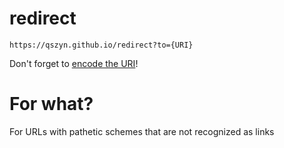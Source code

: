 # redirect

`https://qszyn.github.io/redirect?to={URI}`

Don't forget to [encode the URI](https://www.urlencoder.io/)!




# For what?
For URLs with pathetic schemes that are not recognized as links

